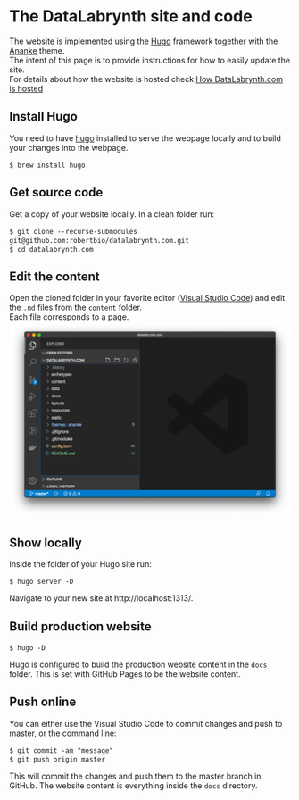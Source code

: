 # The DataLabrynth site and code
The website is implemented using the [Hugo](https://gohugo.io/) framework together with the [Ananke](https://github.com/budparr/gohugo-theme-ananke) theme.  
The intent of this page is to provide instructions for how to easily update the site.  
For details about how the website is hosted check [How DataLabrynth.com is hosted](README_GH_PAGES_SETUP.md)

## Install Hugo
You need to have [hugo](https://gohugo.io/getting-started/quick-start/) installed to serve the webpage locally and to build your changes into the webpage.
``` 
$ brew install hugo
```


## Get source code
Get a copy of your website locally. In a clean folder run:
```
$ git clone --recurse-submodules git@github.com:robertbio/datalabrynth.com.git
$ cd datalabrynth.com
```

## Edit the content
Open the cloned folder in your favorite editor ([Visual Studio Code](https://code.visualstudio.com/)) and edit the `.md` files from the `content` folder.  
Each file corresponds to a page.
![](readme-images/vscode_screen.png)

## Show locally 
Inside the folder of your Hugo site run:
``` 
$ hugo server -D
```
Navigate to your new site at http://localhost:1313/.

## Build production website

``` 
$ hugo -D
``` 
Hugo is configured to build the production website content in the `docs` folder. This is set with GitHub Pages to be the website content.

## Push online
You can either use the Visual Studio Code to commit changes and push to master, or the command line:
```
$ git commit -am "message"
$ git push origin master
```
This will commit the changes and push them to the master branch in GitHub. The website content is everything inside the `docs` directory.